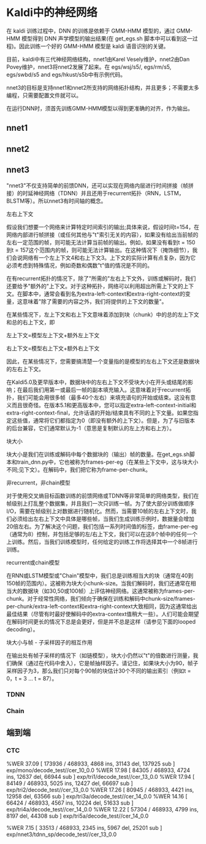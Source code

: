 # Kaldi中的神经网络

在 kaldi 训练过程中，DNN 的训练是依赖于 GMM-HMM 模型的，通过 GMM-HMM 模型得到 DNN 声学模型的输出结果(在 get_egs.sh 脚本中可以看到这一过程)。因此训练一个好的 GMM-HMM 模型是 kaldi 语音识别的关键。

目前，kaldi中有三代神经网络结构，nnet1由Karel Vesely维护，nnet2由Dan Povey维护，nnet3将nnet2发展了起来。在 egs/wsj/s5/, egs/rm/s5, egs/swbd/s5 and egs/hkust/s5b中有示例代码。

nnet3的目标是支持nnet1和nnet2所支持的网络拓扑结构，并且更多；不需要太多编程，只需要配置文件就可以。

在运行DNN时，须首先训练GMM-HMM模型以得到更准确的对齐，作为输出。

## nnet1

## nnet2

## nnet3

"nnet3"不仅支持简单的前馈DNN，还可以实现在网络内层进行时间拼接（帧拼接）的时延神经网络（TDNN）并且还用于recurrent拓扑（RNN，LSTM，BLSTM等）。所以nnet3有时间轴的概念。

左右上下文

   

假设我们想要一个网络来计算特定时间索引的输出;具体来说，假设时间t=154，在网络内部进行帧拼接（或任何其他与"t"索引无关的内容），如果没有给出当前帧的左右一定范围的帧，则可能无法计算当前帧的输出。例如，如果没有看到t = 150到t = 157这个范围内的帧，则可能无法计算输出。在这种情况下（掩饰细节），我们会说网络有一个左上下文4和右上下文3。上下文的实际计算有点复杂，因为它必须考虑到特殊情况，例如奇数和偶数"t"值的情况是不同的。

   

在有recurrent拓扑的情况下，除了"所需的"左右上下文外，训练或解码时，我们还要给予"额外的"上下文。对于这种拓扑，网络可以利用超出所需上下文的上下文。在脚本中，通常会看到名为extra-left-context和extra-right-context的变量，这意味着"除了需要的内容之外，我们将提供的上下文的数量"。

   

在某些情况下，左上下文和右上下文意味着添加到块（chunk）中的总的左上下文和总的右上下文，即

   

左上下文=模型左上下文+额外左上下文

右上下文=模型右上下文+额外右上下文

   

因此，在某些情况下，您需要搞清楚一个变量指的是模型的左右上下文还是数据块的左右上下文。

   

在Kaldi5.0及更早版本中，数据块中的左右上下文不受块大小在开头或结尾的影响；在最后我们用第一或最后一帧的副本填充输入。这意味着对于recurrent拓扑，我们可能会用很多帧（最多40个左右）来填充语句的开始或结束。这没有意义而且很奇怪。在版本5.1和更高版本中，您可以指定extra-left-context-initial和extra-right-context-final，允许话语的开始/结束具有不同的上下文量。如果您指定这些值，通常将它们都指定为0（即没有额外的上下文）。但是，为了与旧版本的后台兼容，它们通常默认为-1（意思是复制默认的左上方和右上方）。

   

块大小

   

块大小是我们在训练或解码中每个数据块的（输出）帧的数量。在get_egs.sh脚本和train_dnn.py中，它也被称为frames-per-eg（在某些上下文中，这与块大小不同;见下文）。在解码中，我们把它称为frame-per-chunk。

   

非recurrent，非chain模型

   

对于使用交叉熵目标函数训练的前馈网络或TDNN等非常简单的网络类型，我们在帧级别上打乱整个数据集，并且我们一次只训练一帧。为了使大部分训练做顺序I/O，需要在帧级别上对数据进行随机化。然而，当需要10帧的左右上下文时，我们必须给出左右上下文中具体是哪些帧，当我们生成训练示例时，数据量会增加20倍左右。为了解决这个问题，我们包括一系列时间值的标签，由frame-per-eg（通常为8）控制，并包括足够的左/右上下文，我们可以在这8个帧中的任何一个上训练。然后，当我们训练模型时，任何给定的训练工作将选择其中一个8帧进行训练。

   

recurrent或chain模型

   

在RNN或LSTM模型或"Chain"模型中，我们总是训练相当大的块（通常在40到150帧的范围内）。这被称为块大小chunk-size。当我们解码时，我们还通常在相当大的数据块（如30,50或100帧）上评估神经网络。这通常被称为frames-per-chunk。对于经常性网络，我们倾向于确保在训练和解码中chunk-size/frames-per-chunk/extra-left-context和extra-right-context大致相同，因为这通常给出最佳结果（尽管有时最好使解码中的extra-context值稍大一些）。人们可能会期望在解码时间更长的情况下总是会更好，但是并不总是这样（请参见下面的looped decoding）。

   

块大小与帧 - 子采样因子的相互作用

   

在输出处有帧子采样的情况下（如链模型），块大小仍然以"t"的倍数进行测量，我们确保（通过在代码中舍入），它是帧抽样因子。请记住，如果块大小为90，帧子采样因子为3，那么我们只对每个90帧的块估计30个不同的输出索引（例如t = 0，t = 3 ... t = 87）。

### TDNN

### Chain



## 端到端

### CTC



%WER 37.09 [ 173936 / 468933, 4868 ins, 31143 del, 137925 sub ] exp/mono/decode_test//cer_10_0.0
%WER 17.98 [ 84305 / 468933, 4724 ins, 12637 del, 66944 sub ] exp/tri1/decode_test//cer_13_0.0
%WER 17.94 [ 84149 / 468933, 5025 ins, 12427 del, 66697 sub ] exp/tri2/decode_test//cer_13_0.0
%WER 17.26 [ 80945 / 468933, 4421 ins, 12958 del, 63566 sub ] exp/tri3a/decode_test//cer_14_0.0
%WER 14.16 [ 66424 / 468933, 4567 ins, 10224 del, 51633 sub ] exp/tri4a/decode_test//cer_14_0.0
%WER 12.22 [ 57304 / 468933, 4799 ins, 8197 del, 44308 sub ] exp/tri5a/decode_test//cer_14_0.0

%WER 7.15 [ 33513 / 468933, 2345 ins, 5967 del, 25201 sub ] exp/nnet3/tdnn_sp/decode_test//cer_13_0.0